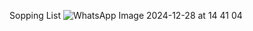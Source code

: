 Sopping List
![WhatsApp Image 2024-12-28 at 14 41 04](https://github.com/user-attachments/assets/992d0d44-97a1-48a2-a890-8b1ccecf5883)
